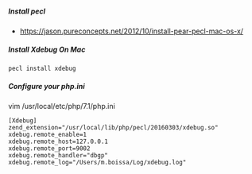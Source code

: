 ##### Install pecl
- https://jason.pureconcepts.net/2012/10/install-pear-pecl-mac-os-x/

##### Install Xdebug On Mac
```pecl install xdebug```

##### Configure your php.ini

vim /usr/local/etc/php/7.1/php.ini
```
[Xdebug]
zend_extension="/usr/local/lib/php/pecl/20160303/xdebug.so"
xdebug.remote_enable=1
xdebug.remote_host=127.0.0.1
xdebug.remote_port=9002
xdebug.remote_handler="dbgp"
xdebug.remote_log="/Users/m.boissa/Log/xdebug.log"
```
